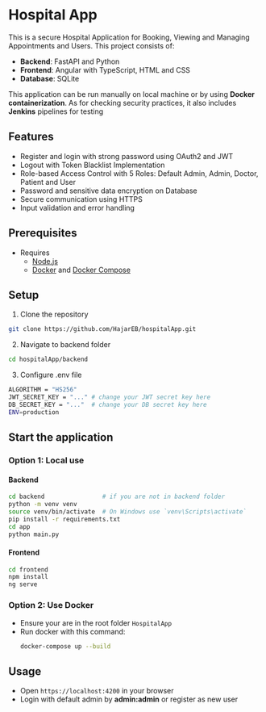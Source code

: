 # Hospital App

This is a secure Hospital Application for Booking, Viewing and Managing Appointments and Users. This project consists of:
- **Backend**: FastAPI and Python
- **Frontend**: Angular with TypeScript, HTML and CSS
- **Database**: SQLite

This application can be run manually on local machine or by using **Docker containerization**. As for checking security practices, it also includes **Jenkins** pipelines for testing

## Features
- Register and login with strong password using OAuth2 and JWT
- Logout with Token Blacklist Implementation​
- Role-based Access Control with 5 Roles: Default Admin, Admin, Doctor, Patient and User
- Password and sensitive data encryption on Database
- Secure communication using HTTPS
- Input validation and error handling

## Prerequisites
- Requires
  - [Node.js](https://nodejs.org/)
  - [Docker](https://www.docker.com/) and [Docker Compose](https://docs.docker.com/compose/)

## Setup
1. Clone the repository
  ```bash
  git clone https://github.com/HajarEB/hospitalApp.git
  ```
2. Navigate to backend folder
  ```bash
  cd hospitalApp/backend
  ```
3. Configure .env file
  ```bash
  ALGORITHM = "HS256" 
  JWT_SECRET_KEY = "..." # change your JWT secret key here
  DB_SECRET_KEY = "..."  # change your DB secret key here
  ENV=production
  ```

## Start the application
### Option 1: Local use
#### Backend
  ```bash
  cd backend                # if you are not in backend folder
  python -m venv venv
  source venv/bin/activate  # On Windows use `venv\Scripts\activate`
  pip install -r requirements.txt
  cd app
  python main.py
  ```
#### Frontend
  ```bash
  cd frontend
  npm install
  ng serve
  ```

### Option 2: Use Docker
- Ensure your are in the root folder `HospitalApp`
- Run docker with this command:
  ```bash
  docker-compose up --build
  ```

## Usage
- Open `https://localhost:4200` in your browser
- Login with default admin by **admin:admin** or register as new user

